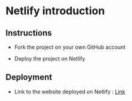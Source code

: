 # Netlify introduction

## Instructions

* Fork the project on your own GitHub account

* Deploy the project on Netlify

## Deployment

* Link to the website deployed on Netlify : [Link](https://serene-haibt-af1f0a.netlify.com/)
